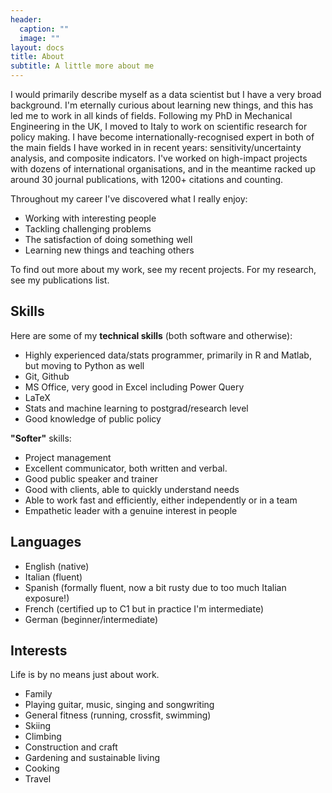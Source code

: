 ```yaml
---
header:
  caption: ""
  image: ""
layout: docs
title: About
subtitle: A little more about me
---
```


I would primarily describe myself as a data scientist but I have a very broad background. I'm eternally curious about learning new things, and this has led me to work in all kinds of fields. Following my PhD in Mechanical Engineering in the UK, I moved to Italy to work on scientific research for policy making. I have become internationally-recognised expert in both of the main fields I have worked in in recent years: sensitivity/uncertainty analysis, and composite indicators. I've worked on high-impact projects with dozens of international organisations, and in the meantime racked up around 30 journal publications, with 1200+ citations and counting.

Throughout my career I've discovered what I really enjoy:

* Working with interesting people
* Tackling challenging problems
* The satisfaction of doing something well
* Learning new things and teaching others

To find out more about my work, see my recent projects. For my research, see my publications list.

## Skills

Here are some of my **technical skills** (both software and otherwise):

* Highly experienced data/stats programmer, primarily in R and Matlab, but moving to Python as well
* Git, Github
* MS Office, very good in Excel including Power Query
* LaTeX
* Stats and machine learning to postgrad/research level
* Good knowledge of public policy


**"Softer"** skills:

* Project management
* Excellent communicator, both written and verbal. 
* Good public speaker and trainer
* Good with clients, able to quickly understand needs
* Able to work fast and efficiently, either independently or in a team
* Empathetic leader with a genuine interest in people

## Languages

* English (native)
* Italian (fluent)
* Spanish (formally fluent, now a bit rusty due to too much Italian exposure!)
* French (certified up to C1 but in practice I'm intermediate)
* German (beginner/intermediate)

## Interests

Life is by no means just about work.

* Family
* Playing guitar, music, singing and songwriting
* General fitness (running, crossfit, swimming)
* Skiing
* Climbing
* Construction and craft
* Gardening and sustainable living
* Cooking
* Travel
